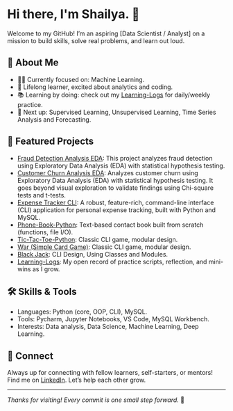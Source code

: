 <!-- Greeting and intro -->
# Hi there, I'm Shailya. 👋

Welcome to my GitHub! I’m an aspiring [Data Scientist / Analyst] on a mission to build skills, solve real problems, and learn out loud.

<!-- Quick facts/about me -->
## 📝 About Me
- 👨‍💻 Currently focused on: Machine Learning.
- 🚀 Lifelong learner, excited about analytics and coding.
- 📚 Learning by doing: check out my [Learning-Logs](https://github.com/Shailya777/Learning-Logs) for daily/weekly practice.
- 🌱 Next up: Supervised Learning, Unsupervised Learning, Time Series Analysis and Forecasting.

<!-- Highlight best repos/projects -->
## 🌟 Featured Projects
- [Fraud Detection Analysis EDA](https://github.com/Shailya777/Fraud-Detection-EDA.git): This project analyzes fraud detection using Exploratory Data Analysis (EDA) with statistical hypothesis testing.
- [Customer Churn Analysis EDA](https://github.com/Shailya777/Customer-Churn-Analysis-EDA-.git): Analyzes customer churn using Exploratory Data Analysis (EDA) with statistical hypothesis testing. It goes beyond visual exploration to validate findings using Chi-square tests and t-tests.
- [Expense Tracker CLI](https://github.com/Shailya777/Expense-Tracker.git): A robust, feature-rich, command-line interface (CLI) application for personal expense tracking, built with Python and MySQL.
- [Phone-Book-Python](https://github.com/Shailya777/Phone-Book-Python-.git): Text-based contact book built from scratch (functions, file I/O).  
- [Tic-Tac-Toe-Python](https://github.com/Shailya777/Tic-Tac-Toe-Python-.git): Classic CLI game, modular design.
- [War (Simple Card Game)](https://github.com/Shailya777/War-Card-Game-Python.git): Classic CLI game, modular design.
- [Black Jack](https://github.com/Shailya777/Black-jack-Python.git): CLI Design, Using Classes and Modules.
- [Learning-Logs](https://github.com/Shailya777/Learning-Logs): My open record of practice scripts, reflection, and mini-wins as I grow.

<!-- Skills summary -->
## 🛠️ Skills & Tools
- Languages: Python (core, OOP, CLI), MySQL.
- Tools: Pycharm, Jupyter Notebooks, VS Code, MySQL Workbench.
- Interests: Data analysis, Data Science, Machine Learning, Deep Learning.

<!-- Quick contact or connection -->
## 🤝 Connect
Always up for connecting with fellow learners, self-starters, or mentors!  
Find me on [LinkedIn](https://www.linkedin.com/in/shailya-gandhi-b395a953/). Let’s help each other grow.

---

*Thanks for visiting! Every commit is one small step forward.* 🚀

